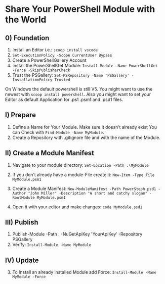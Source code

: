 # Share Your PowerShell Module with the World

## 0) Foundation
1. Install an Editor i.e.: `scoop install vscode`
2. `Set-ExecutionPolicy -Scope CurrentUser Bypass`
3. Create a PowerShellGallery Account
4. Install the PowerShellGet Module:
`Install-Module -Name PowerShellGet -Force -SkipPublisherCheck`
5. Trust the PSGallery: `Set-PSRepository -Name 'PSGallery' -InstallationPolicy Trusted`


On Windows the default powershell is still V5. You might want to use the newest with `scoop install powershell`. 
Also you might want to set your Editor as default Application for .ps1 .psm1 and .psd1 files.



## I) Prepare 
1. Define a Name for Your Module. Make sure it doesn't already exist
You can Check with `Find-Module -Name MyModule`. 
2. Create a Repository with .gitignore file and with the name of the Module.


## II) Create a Module Manifest
1. Navigate to your module directory:
`Set-Location -Path .\MyModule`

2. If you don't already have a module-File create it:
`New-Item -Type File MyModule.psm1`

2. Create a Module Manifest:
`New-ModuleManifest -Path PowerSteph.psd1 -Author "John Miller" -Description "A short and catchy slogan" -RootModule MyModule.psm1` 

3. Open it with your editor and make changes: `code MyModule.psd1`



## III) Publish
1. Publish-Module -Path . -NuGetApiKey 'YourApiKey' -Repository PSGallery
2. Verify: `Install-Module -Name MyModule`


## IV) Update
3. To Install an already installed Module add Force: `Install-Module -Name MyModule -Force`